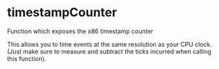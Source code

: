 timestampCounter
============

Function which exposes the x86 timestamp counter

This allows you to time events at the same resolution as your CPU clock.
(Just make sure to measure and subtract the ticks incurred when calling this function).
